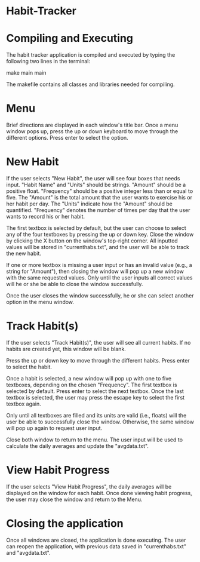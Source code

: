 # Habit-Tracker

# Compiling and Executing

The habit tracker application is compiled and executed by typing the following two lines in the terminal:

make main
main

The makefile contains all classes and libraries needed for compiling.

# Menu

Brief directions are displayed in each window's title bar.
Once a menu window pops up, press the up or down keyboard to move through the different options. Press enter to select the option.

# New Habit

If the user selects "New Habit", the user will see four boxes that needs input. "Habit Name" and "Units" should be strings. "Amount" should be a positive float. "Frequency" should be a positive integer less than or equal to five. The "Amount" is the total amount that the user wants to exercise his or her habit per day. The "Units" indicate how the "Amount" should be quantified. "Frequency" denotes the number of times per day that the user wants to record his or her habit.

The first textbox is selected by default, but the user can choose to select any of the four textboxes by pressing the up or down key. Close the window by clicking the X button on the window's top-right corner. All inputted values will be stored in "currenthabs.txt", and the user will be able to track the new habit.

If one or more textbox is missing a user input or has an invalid value (e.g., a string for "Amount"), then closing the window will pop up a new window with the same requested values. Only until the user inputs all correct values will he or she be able to close the window successfully.

Once the user closes the window successfully, he or she can select another option in the menu window.

# Track Habit(s)

If the user selects "Track Habit(s)", the user will see all current habits. If no habits are created yet, this window will be blank.

Press the up or down key to move through the different habits. Press enter to select the habit.

Once a habit is selected, a new window will pop up with one to five textboxes, depending on the chosen "Frequency". The first textbox is selected by default. Press enter to select the next textbox. Once the last textbox is selected, the user may press the escape key to select the first textbox again. 

Only until all textboxes are filled and its units are valid (i.e., floats) will the user be able to successfully close the window. Otherwise, the same window will pop up again to request user input. 

Close both window to return to the menu. The user input will be used to calculate the daily averages and update the "avgdata.txt".

# View Habit Progress

If the user selects "View Habit Progress", the daily averages will be displayed on the window for each habit. Once done viewing habit progress, the user may close the window and return to the Menu.

# Closing the application

Once all windows are closed, the application is done executing. The user can reopen the application, with previous data saved in "currenthabs.txt" and "avgdata.txt".
